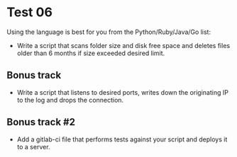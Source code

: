 # Test 06

Using the language is best for you from the Python/Ruby/Java/Go list:

* Write a script that scans folder size and disk free space and deletes files older than 6 months if size exceeded desired limit.

## Bonus track

* Write a script that listens to desired ports, writes down the originating IP to the log and drops the connection.

## Bonus track #2

* Add a gitlab-ci file that performs tests against your script and deploys it to a server.
